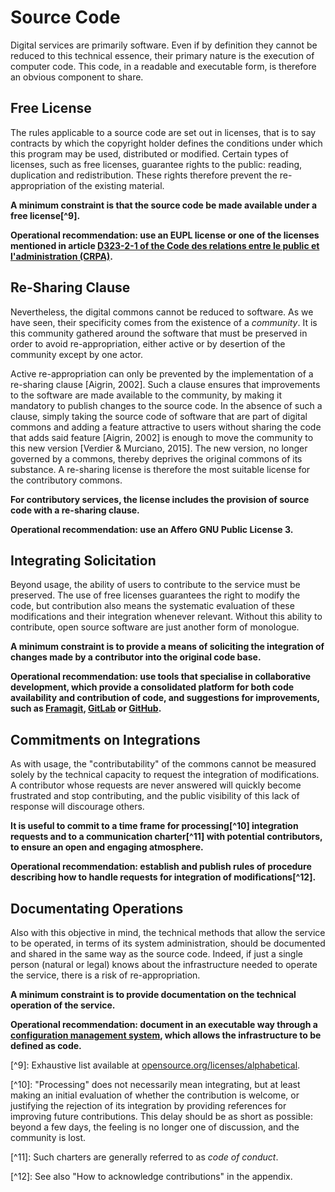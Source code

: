 # Source Code

Digital services are primarily software. Even if by definition they cannot be reduced to this technical essence, their primary nature is the execution of computer code. This code, in a readable and executable form, is therefore an obvious component to share.

## Free License

The rules applicable to a source code are set out in licenses, that is to say contracts by which the copyright holder defines the conditions under which this program may be used, distributed or modified. Certain types of licenses, such as free licenses, guarantee rights to the public: reading, duplication and redistribution. These rights therefore prevent the re-appropriation of the existing material.

**A minimum constraint is that the source code be made available under a free license\[^9].**

**Operational recommendation: use an EUPL license or one of the licenses mentioned in article **[**D323-2-1 of the Code des relations entre le public et l'administration (CRPA)**](https://is.gd/rYk7h7)**.**

## Re-Sharing Clause <a href="re-sharing" id="re-sharing"></a>

Nevertheless, the digital commons cannot be reduced to software. As we have seen, their specificity comes from the existence of a _community_. It is this community gathered around the software that must be preserved in order to avoid re-appropriation, either active or by desertion of the community except by one actor.

Active re-appropriation can only be prevented by the implementation of a re-sharing clause \[Aigrin, 2002]. Such a clause ensures that improvements to the software are made available to the community, by making it mandatory to publish changes to the source code. In the absence of such a clause, simply taking the source code of software that are part of digital commons and adding a feature attractive to users without sharing the code that adds said feature \[Aigrin, 2002] is enough to move the community to this new version \[Verdier & Murciano, 2015]. The new version, no longer governed by a commons, thereby deprives the original commons of its substance. A re-sharing license is therefore the most suitable license for the contributory commons.

**For contributory services, the license includes the provision of source code with a re-sharing clause.**

**Operational recommendation: use an Affero GNU Public License 3.**

## Integrating Solicitation <a href="integration-solicitation" id="integration-solicitation"></a>

Beyond usage, the ability of users to contribute to the service must be preserved. The use of free licenses guarantees the right to modify the code, but contribution also means the systematic evaluation of these modifications and their integration whenever relevant. Without this ability to contribute, open source software are just another form of monologue.

**A minimum constraint is to provide a means of soliciting the integration of changes made by a contributor into the original code base.**

**Operational recommendation: use tools that specialise in collaborative development, which provide a consolidated platform for both code availability and contribution of code, and suggestions for improvements, such as **[**Framagit**](https://framagit.org)**, **[**GitLab**](https://about.gitlab.com)** or **[**GitHub**](https://github.com)**.**

## Commitments on Integrations <a href="delay-processing" id="delay-processing"></a>

As with usage, the "contributability" of the commons cannot be measured solely by the technical capacity to request the integration of modifications. A contributor whose requests are never answered will quickly become frustrated and stop contributing, and the public visibility of this lack of response will discourage others.

**It is useful to commit to a time frame for processing\[^10] integration requests and to a communication charter\[^11] with potential contributors, to ensure an open and engaging atmosphere.**

**Operational recommendation: establish and publish rules of procedure describing how to handle requests for integration of modifications\[^12].**

## Documentating Operations <a href="ops" id="ops"></a>

Also with this objective in mind, the technical methods that allow the service to be operated, in terms of its system administration, should be documented and shared in the same way as the source code. Indeed, if just a single person (natural or legal) knows about the infrastructure needed to operate the service, there is a risk of re-appropriation.

**A minimum constraint is to provide documentation on the technical operation of the service.**

**Operational recommendation: document in an executable way through a **[**configuration management system**](https://fr.wikipedia.org/wiki/Gestion\_de\_configuration\_logicielle)**, which allows the infrastructure to be defined as code.**

\[^9]: Exhaustive list available at [opensource.org/licenses/alphabetical](http://opensource.org/licenses/alphabetical).

\[^10]: "Processing" does not necessarily mean integrating, but at least making an initial evaluation of whether the contribution is welcome, or justifying the rejection of its integration by providing references for improving future contributions. This delay should be as short as possible: beyond a few days, the feeling is no longer one of discussion, and the community is lost.

\[^11]: Such charters are generally referred to as _code of conduct_.

\[^12]: See also "How to acknowledge contributions" in the appendix.
